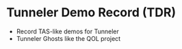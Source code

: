 # Tunneler Demo Record (TDR)

- Record TAS-like demos for Tunneler
- Tunneler Ghosts like the QOL project
